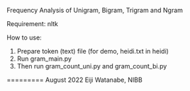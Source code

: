 Frequency Analysis of Unigram, Bigram, Trigram and Ngram

Requirement:
nltk

How to use:
1) Prepare token (text) file (for demo, heidi.txt in heidi)
2) Run gram_main.py
3) Then run gram_count_uni.py and gram_count_bi.py

=========
August 2022
Eiji Watanabe, NIBB
